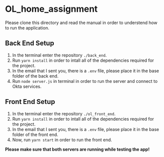 # OL_home_assignment

Please clone this directory and read the manual in order to understend how to run the application.

## Back End Setup

1. In the terminal enter the repository `./back_end`.
2. Run `yarn install` in order to intall all of the dependencies required for the project.
3. In the email that I sent you, there is a `.env` file, please place it in the base folder of the back end.
4. Run `node server.js` in terminal in order to run the server and connect to Okta services.

## Front End Setup

1. In the terminal enter the repository `./ol_front_end`.
2. Run `yarn install` in order to intall all of the dependencies required for the project.
3. In the email that I sent you, there is a `.env` file, please place it in the base folder of the front end.
4. Now, run `yarn start` in order to run the front end.

**Please make sure that both servers are running while testing the app!**
